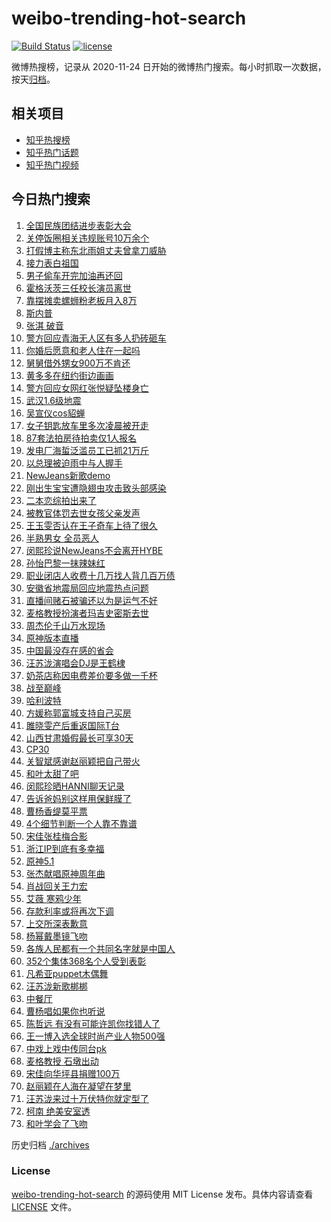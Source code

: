 # weibo-trending-hot-search

[![Build Status](https://github.com/justjavac/weibo-trending-hot-search/workflows/ci/badge.svg?branch=master)](https://github.com/justjavac/weibo-trending-hot-search/actions)
[![license](https://img.shields.io/github/license/justjavac/weibo-trending-hot-search)](https://github.com/justjavac/weibo-trending-hot-search/blob/master/LICENSE)

微博热搜榜，记录从 2020-11-24 日开始的微博热门搜索。每小时抓取一次数据，按天[归档](./archives)。

## 相关项目

- [知乎热搜榜](https://github.com/justjavac/zhihu-trending-top-search)
- [知乎热门话题](https://github.com/justjavac/zhihu-trending-hot-questions)
- [知乎热门视频](https://github.com/justjavac/zhihu-trending-hot-video)

## 今日热门搜索

<!-- BEGIN -->
<!-- 最后更新时间 Sat Sep 28 2024 03:07:45 GMT+0800 (China Standard Time) -->

1. [全国民族团结进步表彰大会](https://s.weibo.com//weibo?q=%23%E5%85%A8%E5%9B%BD%E6%B0%91%E6%97%8F%E5%9B%A2%E7%BB%93%E8%BF%9B%E6%AD%A5%E8%A1%A8%E5%BD%B0%E5%A4%A7%E4%BC%9A%23&Refer=new_time)
1. [关停饭圈相关违规账号10万余个](https://s.weibo.com//weibo?q=%23%E5%85%B3%E5%81%9C%E9%A5%AD%E5%9C%88%E7%9B%B8%E5%85%B3%E8%BF%9D%E8%A7%84%E8%B4%A6%E5%8F%B710%E4%B8%87%E4%BD%99%E4%B8%AA%23&t=31&band_rank=38&Refer=top)
1. [打假博主称东北雨姐丈夫曾拿刀威胁](https://s.weibo.com//weibo?q=%23%E6%89%93%E5%81%87%E5%8D%9A%E4%B8%BB%E7%A7%B0%E4%B8%9C%E5%8C%97%E9%9B%A8%E5%A7%90%E4%B8%88%E5%A4%AB%E6%9B%BE%E6%8B%BF%E5%88%80%E5%A8%81%E8%83%81%23&t=31&band_rank=23&Refer=top)
1. [接力表白祖国](https://s.weibo.com//weibo?q=%23%E6%8E%A5%E5%8A%9B%E8%A1%A8%E7%99%BD%E7%A5%96%E5%9B%BD%23&t=31&band_rank=3&Refer=top)
1. [男子偷车开完加油再还回](https://s.weibo.com//weibo?q=%23%E7%94%B7%E5%AD%90%E5%81%B7%E8%BD%A6%E5%BC%80%E5%AE%8C%E5%8A%A0%E6%B2%B9%E5%86%8D%E8%BF%98%E5%9B%9E%23&t=31&band_rank=4&Refer=top)
1. [霍格沃茨三任校长演员离世](https://s.weibo.com//weibo?q=%E9%9C%8D%E6%A0%BC%E6%B2%83%E8%8C%A8%E4%B8%89%E4%BB%BB%E6%A0%A1%E9%95%BF%E6%BC%94%E5%91%98%E7%A6%BB%E4%B8%96&t=31&band_rank=1&Refer=top)
1. [靠摆摊卖螺蛳粉老板月入8万](https://s.weibo.com//weibo?q=%23%E9%9D%A0%E6%91%86%E6%91%8A%E5%8D%96%E8%9E%BA%E8%9B%B3%E7%B2%89%E8%80%81%E6%9D%BF%E6%9C%88%E5%85%A58%E4%B8%87%23&t=31&band_rank=4&Refer=top)
1. [斯内普](https://s.weibo.com//weibo?q=%E6%96%AF%E5%86%85%E6%99%AE&t=31&band_rank=9&Refer=top)
1. [张淇 破音](https://s.weibo.com//weibo?q=%E5%BC%A0%E6%B7%87%20%E7%A0%B4%E9%9F%B3&t=31&band_rank=23&Refer=top)
1. [警方回应青海无人区有多人扔砖砸车](https://s.weibo.com//weibo?q=%23%E8%AD%A6%E6%96%B9%E5%9B%9E%E5%BA%94%E9%9D%92%E6%B5%B7%E6%97%A0%E4%BA%BA%E5%8C%BA%E6%9C%89%E5%A4%9A%E4%BA%BA%E6%89%94%E7%A0%96%E7%A0%B8%E8%BD%A6%23&t=31&band_rank=7&Refer=top)
1. [你婚后愿意和老人住在一起吗](https://s.weibo.com//weibo?q=%23%E4%BD%A0%E5%A9%9A%E5%90%8E%E6%84%BF%E6%84%8F%E5%92%8C%E8%80%81%E4%BA%BA%E4%BD%8F%E5%9C%A8%E4%B8%80%E8%B5%B7%E5%90%97%23&t=31&band_rank=2&Refer=top)
1. [舅舅借外甥女900万不肯还](https://s.weibo.com//weibo?q=%23%E8%88%85%E8%88%85%E5%80%9F%E5%A4%96%E7%94%A5%E5%A5%B3900%E4%B8%87%E4%B8%8D%E8%82%AF%E8%BF%98%23&t=31&band_rank=11&Refer=top)
1. [黄多多在纽约街边画画](https://s.weibo.com//weibo?q=%23%E9%BB%84%E5%A4%9A%E5%A4%9A%E5%9C%A8%E7%BA%BD%E7%BA%A6%E8%A1%97%E8%BE%B9%E7%94%BB%E7%94%BB%23&t=31&band_rank=12&Refer=top)
1. [警方回应女网红张悦疑坠楼身亡](https://s.weibo.com//weibo?q=%23%E8%AD%A6%E6%96%B9%E5%9B%9E%E5%BA%94%E5%A5%B3%E7%BD%91%E7%BA%A2%E5%BC%A0%E6%82%A6%E7%96%91%E5%9D%A0%E6%A5%BC%E8%BA%AB%E4%BA%A1%23&t=31&band_rank=17&Refer=top)
1. [武汉1.6级地震](https://s.weibo.com//weibo?q=%23%E6%AD%A6%E6%B1%891.6%E7%BA%A7%E5%9C%B0%E9%9C%87%23&t=31&band_rank=13&Refer=top)
1. [吴宣仪cos貂蝉](https://s.weibo.com//weibo?q=%23%E5%90%B4%E5%AE%A3%E4%BB%AAcos%E8%B2%82%E8%9D%89%23&t=31&band_rank=23&Refer=top)
1. [女子钥匙放车里多次凌晨被开走](https://s.weibo.com//weibo?q=%23%E5%A5%B3%E5%AD%90%E9%92%A5%E5%8C%99%E6%94%BE%E8%BD%A6%E9%87%8C%E5%A4%9A%E6%AC%A1%E5%87%8C%E6%99%A8%E8%A2%AB%E5%BC%80%E8%B5%B0%23&t=31&band_rank=26&Refer=top)
1. [87套法拍房待拍卖仅1人报名](https://s.weibo.com//weibo?q=%2387%E5%A5%97%E6%B3%95%E6%8B%8D%E6%88%BF%E5%BE%85%E6%8B%8D%E5%8D%96%E4%BB%851%E4%BA%BA%E6%8A%A5%E5%90%8D%23&t=31&band_rank=30&Refer=top)
1. [发电厂海蜇泛滥员工已抓21万斤](https://s.weibo.com//weibo?q=%23%E5%8F%91%E7%94%B5%E5%8E%82%E6%B5%B7%E8%9C%87%E6%B3%9B%E6%BB%A5%E5%91%98%E5%B7%A5%E5%B7%B2%E6%8A%9321%E4%B8%87%E6%96%A4%23&t=31&band_rank=18&Refer=top)
1. [以总理被迫雨中与人握手](https://s.weibo.com//weibo?q=%23%E4%BB%A5%E6%80%BB%E7%90%86%E8%A2%AB%E8%BF%AB%E9%9B%A8%E4%B8%AD%E4%B8%8E%E4%BA%BA%E6%8F%A1%E6%89%8B%23&t=31&band_rank=5&Refer=top)
1. [NewJeans新歌demo](https://s.weibo.com//weibo?q=%23NewJeans%E6%96%B0%E6%AD%8Cdemo%23&t=31&band_rank=14&Refer=top)
1. [刚出生宝宝遭隐翅虫攻击致头部感染](https://s.weibo.com//weibo?q=%23%E5%88%9A%E5%87%BA%E7%94%9F%E5%AE%9D%E5%AE%9D%E9%81%AD%E9%9A%90%E7%BF%85%E8%99%AB%E6%94%BB%E5%87%BB%E8%87%B4%E5%A4%B4%E9%83%A8%E6%84%9F%E6%9F%93%23&t=31&band_rank=21&Refer=top)
1. [二本恋综拍出来了](https://s.weibo.com//weibo?q=%E4%BA%8C%E6%9C%AC%E6%81%8B%E7%BB%BC%E6%8B%8D%E5%87%BA%E6%9D%A5%E4%BA%86&t=31&band_rank=22&Refer=top)
1. [被教官体罚去世女孩父亲发声](https://s.weibo.com//weibo?q=%23%E8%A2%AB%E6%95%99%E5%AE%98%E4%BD%93%E7%BD%9A%E5%8E%BB%E4%B8%96%E5%A5%B3%E5%AD%A9%E7%88%B6%E4%BA%B2%E5%8F%91%E5%A3%B0%23&t=31&band_rank=23&Refer=top)
1. [王玉雯否认在王子奇车上待了很久](https://s.weibo.com//weibo?q=%23%E7%8E%8B%E7%8E%89%E9%9B%AF%E5%90%A6%E8%AE%A4%E5%9C%A8%E7%8E%8B%E5%AD%90%E5%A5%87%E8%BD%A6%E4%B8%8A%E5%BE%85%E4%BA%86%E5%BE%88%E4%B9%85%23&t=31&band_rank=16&Refer=top)
1. [半熟男女 全员恶人](https://s.weibo.com//weibo?q=%E5%8D%8A%E7%86%9F%E7%94%B7%E5%A5%B3%20%E5%85%A8%E5%91%98%E6%81%B6%E4%BA%BA&t=31&band_rank=41&Refer=top)
1. [闵熙珍说NewJeans不会离开HYBE](https://s.weibo.com//weibo?q=%23%E9%97%B5%E7%86%99%E7%8F%8D%E8%AF%B4NewJeans%E4%B8%8D%E4%BC%9A%E7%A6%BB%E5%BC%80HYBE%23&t=31&band_rank=24&Refer=top)
1. [孙怡巴黎一抹辣妹红](https://s.weibo.com//weibo?q=%23%E5%AD%99%E6%80%A1%E5%B7%B4%E9%BB%8E%E4%B8%80%E6%8A%B9%E8%BE%A3%E5%A6%B9%E7%BA%A2%23&t=31&band_rank=27&Refer=top)
1. [职业闭店人收费十几万找人背几百万债](https://s.weibo.com//weibo?q=%23%E8%81%8C%E4%B8%9A%E9%97%AD%E5%BA%97%E4%BA%BA%E6%94%B6%E8%B4%B9%E5%8D%81%E5%87%A0%E4%B8%87%E6%89%BE%E4%BA%BA%E8%83%8C%E5%87%A0%E7%99%BE%E4%B8%87%E5%80%BA%23&t=31&band_rank=28&Refer=top)
1. [安徽省地震局回应地震热点问题](https://s.weibo.com//weibo?q=%23%E5%AE%89%E5%BE%BD%E7%9C%81%E5%9C%B0%E9%9C%87%E5%B1%80%E5%9B%9E%E5%BA%94%E5%9C%B0%E9%9C%87%E7%83%AD%E7%82%B9%E9%97%AE%E9%A2%98%23&t=31&band_rank=10&Refer=top)
1. [直播间赌石被骗还以为是运气不好](https://s.weibo.com//weibo?q=%23%E7%9B%B4%E6%92%AD%E9%97%B4%E8%B5%8C%E7%9F%B3%E8%A2%AB%E9%AA%97%E8%BF%98%E4%BB%A5%E4%B8%BA%E6%98%AF%E8%BF%90%E6%B0%94%E4%B8%8D%E5%A5%BD%23&t=31&band_rank=32&Refer=top)
1. [麦格教授扮演者玛吉史密斯去世](https://s.weibo.com//weibo?q=%E9%BA%A6%E6%A0%BC%E6%95%99%E6%8E%88%E6%89%AE%E6%BC%94%E8%80%85%E7%8E%9B%E5%90%89%E5%8F%B2%E5%AF%86%E6%96%AF%E5%8E%BB%E4%B8%96&t=31&band_rank=8&Refer=top)
1. [周杰伦千山万水现场](https://s.weibo.com//weibo?q=%23%E5%91%A8%E6%9D%B0%E4%BC%A6%E5%8D%83%E5%B1%B1%E4%B8%87%E6%B0%B4%E7%8E%B0%E5%9C%BA%23&t=31&band_rank=15&Refer=top)
1. [原神版本直播](https://s.weibo.com//weibo?q=%E5%8E%9F%E7%A5%9E%E7%89%88%E6%9C%AC%E7%9B%B4%E6%92%AD&t=31&band_rank=47&Refer=top)
1. [中国最没存在感的省会](https://s.weibo.com//weibo?q=%23%E4%B8%AD%E5%9B%BD%E6%9C%80%E6%B2%A1%E5%AD%98%E5%9C%A8%E6%84%9F%E7%9A%84%E7%9C%81%E4%BC%9A%23&t=31&band_rank=20&Refer=top)
1. [汪苏泷演唱会DJ是王鹤棣](https://s.weibo.com//weibo?q=%23%E6%B1%AA%E8%8B%8F%E6%B3%B7%E6%BC%94%E5%94%B1%E4%BC%9ADJ%E6%98%AF%E7%8E%8B%E9%B9%A4%E6%A3%A3%23&t=31&band_rank=6&Refer=top)
1. [奶茶店称因电费差价要多做一千杯](https://s.weibo.com//weibo?q=%23%E5%A5%B6%E8%8C%B6%E5%BA%97%E7%A7%B0%E5%9B%A0%E7%94%B5%E8%B4%B9%E5%B7%AE%E4%BB%B7%E8%A6%81%E5%A4%9A%E5%81%9A%E4%B8%80%E5%8D%83%E6%9D%AF%23&t=31&band_rank=37&Refer=top)
1. [战至巅峰](https://s.weibo.com//weibo?q=%E6%88%98%E8%87%B3%E5%B7%85%E5%B3%B0&t=31&band_rank=38&Refer=top)
1. [哈利波特](https://s.weibo.com//weibo?q=%E5%93%88%E5%88%A9%E6%B3%A2%E7%89%B9&t=31&band_rank=50&Refer=top)
1. [方媛称郭富城支持自己买房](https://s.weibo.com//weibo?q=%23%E6%96%B9%E5%AA%9B%E7%A7%B0%E9%83%AD%E5%AF%8C%E5%9F%8E%E6%94%AF%E6%8C%81%E8%87%AA%E5%B7%B1%E4%B9%B0%E6%88%BF%23&t=31&band_rank=39&Refer=top)
1. [雎晓雯产后重返国际T台](https://s.weibo.com//weibo?q=%23%E9%9B%8E%E6%99%93%E9%9B%AF%E4%BA%A7%E5%90%8E%E9%87%8D%E8%BF%94%E5%9B%BD%E9%99%85T%E5%8F%B0%23&t=31&band_rank=49&Refer=top)
1. [山西甘肃婚假最长可享30天](https://s.weibo.com//weibo?q=%23%E5%B1%B1%E8%A5%BF%E7%94%98%E8%82%83%E5%A9%9A%E5%81%87%E6%9C%80%E9%95%BF%E5%8F%AF%E4%BA%AB30%E5%A4%A9%23&t=31&band_rank=10&Refer=top)
1. [CP30](https://s.weibo.com//weibo?q=CP30&t=31&band_rank=50&Refer=top)
1. [关智斌感谢赵丽颖把自己带火](https://s.weibo.com//weibo?q=%E5%85%B3%E6%99%BA%E6%96%8C%E6%84%9F%E8%B0%A2%E8%B5%B5%E4%B8%BD%E9%A2%96%E6%8A%8A%E8%87%AA%E5%B7%B1%E5%B8%A6%E7%81%AB&t=31&band_rank=31&Refer=top)
1. [和叶太甜了吧](https://s.weibo.com//weibo?q=%23%E5%92%8C%E5%8F%B6%E5%A4%AA%E7%94%9C%E4%BA%86%E5%90%A7%23&t=31&band_rank=28&Refer=top)
1. [闵熙珍晒HANNI聊天记录](https://s.weibo.com//weibo?q=%23%E9%97%B5%E7%86%99%E7%8F%8D%E6%99%92HANNI%E8%81%8A%E5%A4%A9%E8%AE%B0%E5%BD%95%23&t=31&band_rank=19&Refer=top)
1. [告诉爸妈别这样用保鲜膜了](https://s.weibo.com//weibo?q=%23%E5%91%8A%E8%AF%89%E7%88%B8%E5%A6%88%E5%88%AB%E8%BF%99%E6%A0%B7%E7%94%A8%E4%BF%9D%E9%B2%9C%E8%86%9C%E4%BA%86%23&t=31&band_rank=48&Refer=top)
1. [曹杨香缇莫平票](https://s.weibo.com//weibo?q=%E6%9B%B9%E6%9D%A8%E9%A6%99%E7%BC%87%E8%8E%AB%E5%B9%B3%E7%A5%A8&t=31&band_rank=25&Refer=top)
1. [4个细节判断一个人靠不靠谱](https://s.weibo.com//weibo?q=%234%E4%B8%AA%E7%BB%86%E8%8A%82%E5%88%A4%E6%96%AD%E4%B8%80%E4%B8%AA%E4%BA%BA%E9%9D%A0%E4%B8%8D%E9%9D%A0%E8%B0%B1%23&t=31&band_rank=27&Refer=top)
1. [宋佳张桂梅合影](https://s.weibo.com//weibo?q=%23%E5%AE%8B%E4%BD%B3%E5%BC%A0%E6%A1%82%E6%A2%85%E5%90%88%E5%BD%B1%23&t=31&band_rank=49&Refer=top)
1. [浙江IP到底有多幸福](https://s.weibo.com//weibo?q=%23%E6%B5%99%E6%B1%9FIP%E5%88%B0%E5%BA%95%E6%9C%89%E5%A4%9A%E5%B9%B8%E7%A6%8F%23&t=31&band_rank=35&Refer=top)
1. [原神5.1](https://s.weibo.com//weibo?q=%23%E5%8E%9F%E7%A5%9E5.1%23&t=31&band_rank=45&Refer=top)
1. [张杰献唱原神周年曲](https://s.weibo.com//weibo?q=%23%E5%BC%A0%E6%9D%B0%E7%8C%AE%E5%94%B1%E5%8E%9F%E7%A5%9E%E5%91%A8%E5%B9%B4%E6%9B%B2%23&t=31&band_rank=49&Refer=top)
1. [肖战回关王力宏](https://s.weibo.com//weibo?q=%23%E8%82%96%E6%88%98%E5%9B%9E%E5%85%B3%E7%8E%8B%E5%8A%9B%E5%AE%8F%23&t=31&band_rank=29&Refer=top)
1. [艾薇 寒鸦少年](https://s.weibo.com//weibo?q=%E8%89%BE%E8%96%87%20%E5%AF%92%E9%B8%A6%E5%B0%91%E5%B9%B4&t=31&band_rank=46&Refer=top)
1. [存款利率或将再次下调](https://s.weibo.com//weibo?q=%23%E5%AD%98%E6%AC%BE%E5%88%A9%E7%8E%87%E6%88%96%E5%B0%86%E5%86%8D%E6%AC%A1%E4%B8%8B%E8%B0%83%23&t=31&band_rank=37&Refer=top)
1. [上交所深表歉意](https://s.weibo.com//weibo?q=%23%E4%B8%8A%E4%BA%A4%E6%89%80%E6%B7%B1%E8%A1%A8%E6%AD%89%E6%84%8F%23&t=31&band_rank=48&Refer=top)
1. [杨幂戴墨镜飞吻](https://s.weibo.com//weibo?q=%23%E6%9D%A8%E5%B9%82%E6%88%B4%E5%A2%A8%E9%95%9C%E9%A3%9E%E5%90%BB%23&t=31&band_rank=46&Refer=top)
1. [各族人民都有一个共同名字就是中国人](https://s.weibo.com//weibo?q=%23%E5%90%84%E6%97%8F%E4%BA%BA%E6%B0%91%E9%83%BD%E6%9C%89%E4%B8%80%E4%B8%AA%E5%85%B1%E5%90%8C%E5%90%8D%E5%AD%97%E5%B0%B1%E6%98%AF%E4%B8%AD%E5%9B%BD%E4%BA%BA%23&Refer=new_time)
1. [352个集体368名个人受到表彰](https://s.weibo.com//weibo?q=%23352%E4%B8%AA%E9%9B%86%E4%BD%93368%E5%90%8D%E4%B8%AA%E4%BA%BA%E5%8F%97%E5%88%B0%E8%A1%A8%E5%BD%B0%23&t=31&band_rank=3&Refer=top)
1. [凡希亚puppet木偶舞](https://s.weibo.com//weibo?q=%23%E5%87%A1%E5%B8%8C%E4%BA%9Apuppet%E6%9C%A8%E5%81%B6%E8%88%9E%23&t=31&band_rank=32&Refer=top)
1. [汪苏泷新歌梆梆](https://s.weibo.com//weibo?q=%23%E6%B1%AA%E8%8B%8F%E6%B3%B7%E6%96%B0%E6%AD%8C%E6%A2%86%E6%A2%86%23&t=31&band_rank=34&Refer=top)
1. [中餐厅](https://s.weibo.com//weibo?q=%E4%B8%AD%E9%A4%90%E5%8E%85&t=31&band_rank=40&Refer=top)
1. [曹杨唱如果你也听说](https://s.weibo.com//weibo?q=%23%E6%9B%B9%E6%9D%A8%E5%94%B1%E5%A6%82%E6%9E%9C%E4%BD%A0%E4%B9%9F%E5%90%AC%E8%AF%B4%23&t=31&band_rank=28&Refer=top)
1. [陈哲远 有没有可能许凯你找错人了](https://s.weibo.com//weibo?q=%E9%99%88%E5%93%B2%E8%BF%9C%20%E6%9C%89%E6%B2%A1%E6%9C%89%E5%8F%AF%E8%83%BD%E8%AE%B8%E5%87%AF%E4%BD%A0%E6%89%BE%E9%94%99%E4%BA%BA%E4%BA%86&t=31&band_rank=33&Refer=top)
1. [王一博入选全球时尚产业人物500强](https://s.weibo.com//weibo?q=%23%E7%8E%8B%E4%B8%80%E5%8D%9A%E5%85%A5%E9%80%89%E5%85%A8%E7%90%83%E6%97%B6%E5%B0%9A%E4%BA%A7%E4%B8%9A%E4%BA%BA%E7%89%A9500%E5%BC%BA%23&t=31&band_rank=34&Refer=top)
1. [中戏上戏中传同台pk](https://s.weibo.com//weibo?q=%E4%B8%AD%E6%88%8F%E4%B8%8A%E6%88%8F%E4%B8%AD%E4%BC%A0%E5%90%8C%E5%8F%B0pk&t=31&band_rank=36&Refer=top)
1. [麦格教授 石墩出动](https://s.weibo.com//weibo?q=%E9%BA%A6%E6%A0%BC%E6%95%99%E6%8E%88%20%E7%9F%B3%E5%A2%A9%E5%87%BA%E5%8A%A8&t=31&band_rank=39&Refer=top)
1. [宋佳向华坪县捐赠100万](https://s.weibo.com//weibo?q=%23%E5%AE%8B%E4%BD%B3%E5%90%91%E5%8D%8E%E5%9D%AA%E5%8E%BF%E6%8D%90%E8%B5%A0100%E4%B8%87%23&t=31&band_rank=42&Refer=top)
1. [赵丽颖在人海在凝望在梦里](https://s.weibo.com//weibo?q=%23%E8%B5%B5%E4%B8%BD%E9%A2%96%E5%9C%A8%E4%BA%BA%E6%B5%B7%E5%9C%A8%E5%87%9D%E6%9C%9B%E5%9C%A8%E6%A2%A6%E9%87%8C%23&t=31&band_rank=43&Refer=top)
1. [汪苏泷来过十万伏特你就定型了](https://s.weibo.com//weibo?q=%E6%B1%AA%E8%8B%8F%E6%B3%B7%E6%9D%A5%E8%BF%87%E5%8D%81%E4%B8%87%E4%BC%8F%E7%89%B9%E4%BD%A0%E5%B0%B1%E5%AE%9A%E5%9E%8B%E4%BA%86&t=31&band_rank=44&Refer=top)
1. [柯南 绝美安室透](https://s.weibo.com//weibo?q=%E6%9F%AF%E5%8D%97%20%E7%BB%9D%E7%BE%8E%E5%AE%89%E5%AE%A4%E9%80%8F&t=31&band_rank=45&Refer=top)
1. [和叶学会了飞吻](https://s.weibo.com//weibo?q=%23%E5%92%8C%E5%8F%B6%E5%AD%A6%E4%BC%9A%E4%BA%86%E9%A3%9E%E5%90%BB%23&t=31&band_rank=50&Refer=top)

<!-- END -->

历史归档 [./archives](./archives)

### License

[weibo-trending-hot-search](https://github.com/justjavac/weibo-trending-hot-search) 的源码使用 MIT License
发布。具体内容请查看 [LICENSE](./LICENSE) 文件。
